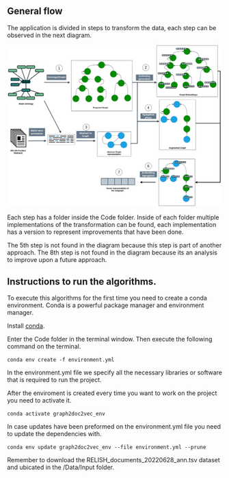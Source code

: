 ## General flow

The application is divided in steps to transform the data, each step can be observed in the next diagram.

![Process_representation+Coding_steps](../Data/Images/Diagrams/Process_representation+Coding_steps.png)

Each step has a folder inside the Code folder. Inside of each folder multiple implementations of the transformation can be found, each implementation has a version to represent improvements that have been done.

The 5th step is not found in the diagram because this step is part of another approach. 
The 8th step is not found in the diagram because its an analysis to improve upon a future approach.

## Instructions to run the algorithms.


To execute this algorithms for the first time you need to create a conda environment. Conda is a powerful package manager and environment manager.

Install [conda](https://conda.io/projects/conda/en/latest/user-guide/install/index.html). 


Enter the Code folder in the terminal window.
Then execute the following command on the terminal.

```
conda env create -f environment.yml
```

In the environment.yml file we specify all the necessary libraries or software that is required to run the project.

After the enviroment is created every time you want to work on the project you need to activate it.

```
conda activate graph2doc2vec_env
```

In case updates have been preformed on the environment.yml file you need to update the dependencies with.

```
conda env update graph2doc2vec_env --file environment.yml --prune
```

Remember to download the RELISH_documents_20220628_ann.tsv dataset and ubicated in the /Data/Input folder.

